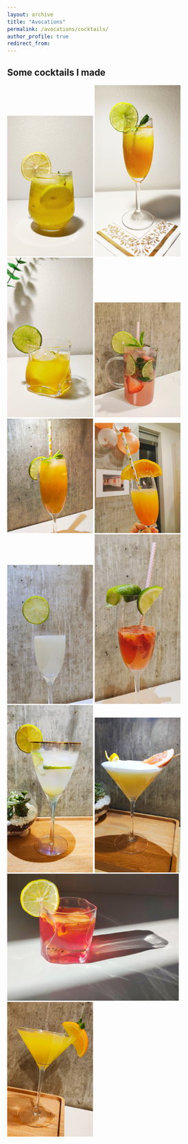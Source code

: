 ```yaml
---
layout: archive
title: "Avocations"
permalink: /avocations/cocktails/
author_profile: true
redirect_from:
---
```


## Some cocktails I made
<img src="../../images/cocktails/C1.jpg" alt="c1" width="200"/>
<img src="../../images/cocktails/C2.jpg" alt="c2" width="200"/>
<img src="../../images/cocktails/C4.jpg" alt="c4" width="200"/>
<img src="../../images/cocktails/C5.jpg" alt="c5" width="200"/>

<img src="../../images/cocktails/C6.jpg" alt="c6" width="200"/>
<img src="../../images/cocktails/C7.jpg" alt="c7" width="200"/>
<img src="../../images/cocktails/C8.jpg" alt="c8" width="200"/>
<img src="../../images/cocktails/C9.jpg" alt="c9" width="200"/>

<img src="../../images/cocktails/C10.jpg" alt="c10" width="200"/>
<img src="../../images/cocktails/C11.jpg" alt="c11" width="200"/>
<img src="../../images/cocktails/C3.jpg" alt="c3" width="400"/>

<img src="../../images/cocktails/C12.jpg" alt="c12" width="200"/>